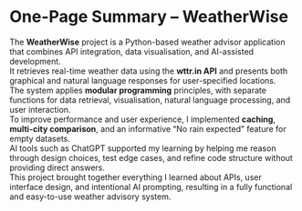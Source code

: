 # One-Page Summary – WeatherWise

The **WeatherWise** project is a Python-based weather advisor application that combines API integration, data visualisation, and AI-assisted development.  
It retrieves real-time weather data using the **wttr.in API** and presents both graphical and natural language responses for user-specified locations.  
The system applies **modular programming** principles, with separate functions for data retrieval, visualisation, natural language processing, and user interaction.  
To improve performance and user experience, I implemented **caching**, **multi-city comparison**, and an informative “No rain expected” feature for empty datasets.  
AI tools such as ChatGPT supported my learning by helping me reason through design choices, test edge cases, and refine code structure without providing direct answers.  
This project brought together everything I learned about APIs, user interface design, and intentional AI prompting, resulting in a fully functional and easy-to-use weather advisory system.


